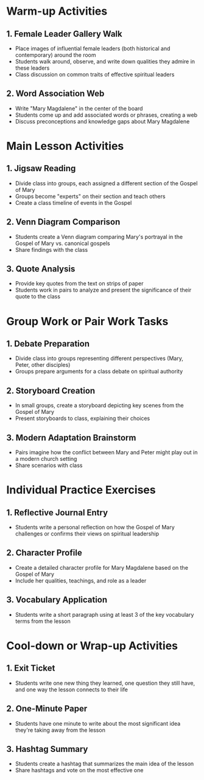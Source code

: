 # Warm-up Activities

## 1. Female Leader Gallery Walk
- Place images of influential female leaders (both historical and contemporary) around the room
- Students walk around, observe, and write down qualities they admire in these leaders
- Class discussion on common traits of effective spiritual leaders

## 2. Word Association Web
- Write "Mary Magdalene" in the center of the board
- Students come up and add associated words or phrases, creating a web
- Discuss preconceptions and knowledge gaps about Mary Magdalene

# Main Lesson Activities

## 1. Jigsaw Reading
- Divide class into groups, each assigned a different section of the Gospel of Mary
- Groups become "experts" on their section and teach others
- Create a class timeline of events in the Gospel

## 2. Venn Diagram Comparison
- Students create a Venn diagram comparing Mary's portrayal in the Gospel of Mary vs. canonical gospels
- Share findings with the class

## 3. Quote Analysis
- Provide key quotes from the text on strips of paper
- Students work in pairs to analyze and present the significance of their quote to the class

# Group Work or Pair Work Tasks

## 1. Debate Preparation
- Divide class into groups representing different perspectives (Mary, Peter, other disciples)
- Groups prepare arguments for a class debate on spiritual authority

## 2. Storyboard Creation
- In small groups, create a storyboard depicting key scenes from the Gospel of Mary
- Present storyboards to class, explaining their choices

## 3. Modern Adaptation Brainstorm
- Pairs imagine how the conflict between Mary and Peter might play out in a modern church setting
- Share scenarios with class

# Individual Practice Exercises

## 1. Reflective Journal Entry
- Students write a personal reflection on how the Gospel of Mary challenges or confirms their views on spiritual leadership

## 2. Character Profile
- Create a detailed character profile for Mary Magdalene based on the Gospel of Mary
- Include her qualities, teachings, and role as a leader

## 3. Vocabulary Application
- Students write a short paragraph using at least 3 of the key vocabulary terms from the lesson

# Cool-down or Wrap-up Activities

## 1. Exit Ticket
- Students write one new thing they learned, one question they still have, and one way the lesson connects to their life

## 2. One-Minute Paper
- Students have one minute to write about the most significant idea they're taking away from the lesson

## 3. Hashtag Summary
- Students create a hashtag that summarizes the main idea of the lesson
- Share hashtags and vote on the most effective one